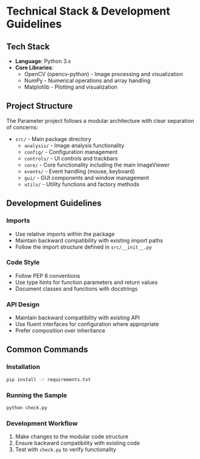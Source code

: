 # Technical Stack & Development Guidelines

## Tech Stack
- **Language**: Python 3.x
- **Core Libraries**:
  - OpenCV (opencv-python) - Image processing and visualization
  - NumPy - Numerical operations and array handling
  - Matplotlib - Plotting and visualization

## Project Structure
The Parameter project follows a modular architecture with clear separation of concerns:

- `src/` - Main package directory
  - `analysis/` - Image analysis functionality
  - `config/` - Configuration management
  - `controls/` - UI controls and trackbars
  - `core/` - Core functionality including the main ImageViewer
  - `events/` - Event handling (mouse, keyboard)
  - `gui/` - GUI components and window management
  - `utils/` - Utility functions and factory methods

## Development Guidelines

### Imports
- Use relative imports within the package
- Maintain backward compatibility with existing import paths
- Follow the import structure defined in `src/__init__.py`

### Code Style
- Follow PEP 8 conventions
- Use type hints for function parameters and return values
- Document classes and functions with docstrings

### API Design
- Maintain backward compatibility with existing API
- Use fluent interfaces for configuration where appropriate
- Prefer composition over inheritance

## Common Commands

### Installation
```bash
pip install -r requirements.txt
```

### Running the Sample
```bash
python check.py
```

### Development Workflow
1. Make changes to the modular code structure
2. Ensure backward compatibility with existing code
3. Test with `check.py` to verify functionality